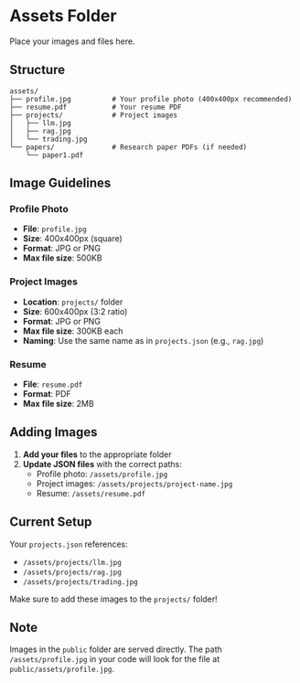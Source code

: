 # Assets Folder

Place your images and files here.

## Structure

```
assets/
├── profile.jpg          # Your profile photo (400x400px recommended)
├── resume.pdf           # Your resume PDF
├── projects/            # Project images
│   ├── llm.jpg
│   ├── rag.jpg
│   └── trading.jpg
└── papers/              # Research paper PDFs (if needed)
    └── paper1.pdf
```

## Image Guidelines

### Profile Photo
- **File**: `profile.jpg`
- **Size**: 400x400px (square)
- **Format**: JPG or PNG
- **Max file size**: 500KB

### Project Images
- **Location**: `projects/` folder
- **Size**: 600x400px (3:2 ratio)
- **Format**: JPG or PNG
- **Max file size**: 300KB each
- **Naming**: Use the same name as in `projects.json` (e.g., `rag.jpg`)

### Resume
- **File**: `resume.pdf`
- **Format**: PDF
- **Max file size**: 2MB

## Adding Images

1. **Add your files** to the appropriate folder
2. **Update JSON files** with the correct paths:
   - Profile photo: `/assets/profile.jpg`
   - Project images: `/assets/projects/project-name.jpg`
   - Resume: `/assets/resume.pdf`

## Current Setup

Your `projects.json` references:
- `/assets/projects/llm.jpg`
- `/assets/projects/rag.jpg`
- `/assets/projects/trading.jpg`

Make sure to add these images to the `projects/` folder!

## Note

Images in the `public` folder are served directly. The path `/assets/profile.jpg` in your code will look for the file at `public/assets/profile.jpg`.
